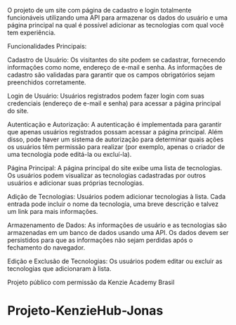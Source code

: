 O projeto de um site com página de cadastro e login totalmente funcionáveis utilizando uma API para armazenar os dados do usuário e uma página principal na qual é possível adicionar as tecnologias  com qual você tem experiência.

Funcionalidades Principais:

Cadastro de Usuário: Os visitantes do site podem se cadastrar, fornecendo informações como nome, endereço de e-mail e senha. As informações de cadastro são validadas para garantir que os campos obrigatórios sejam preenchidos corretamente.

Login de Usuário: Usuários registrados podem fazer login com suas credenciais (endereço de e-mail e senha) para acessar a página principal do site.

Autenticação e Autorização: A autenticação é implementada para garantir que apenas usuários registrados possam acessar a página principal. Além disso, pode haver um sistema de autorização para determinar quais ações os usuários têm permissão para realizar (por exemplo, apenas o criador de uma tecnologia pode editá-la ou excluí-la).

Página Principal: A página principal do site exibe uma lista de tecnologias. Os usuários podem visualizar as tecnologias cadastradas por outros usuários e adicionar suas próprias tecnologias.

Adição de Tecnologias: Usuários podem adicionar tecnologias à lista. Cada entrada pode incluir o nome da tecnologia, uma breve descrição e talvez um link para mais informações.

Armazenamento de Dados: As informações de usuário e as tecnologias são armazenadas em um banco de dados usando uma API. Os dados devem ser persistidos para que as informações não sejam perdidas após o fechamento do navegador.

Edição e Exclusão de Tecnologias: Os usuários podem editar ou excluir as tecnologias que adicionaram à lista.

Projeto público com permissão da Kenzie Academy Brasil
# Projeto-KenzieHub-Jonas
